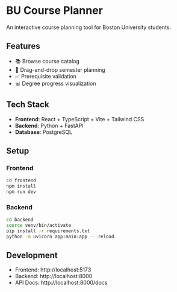 # BU Course Planner

An interactive course planning tool for Boston University students.

## Features
- 📚 Browse course catalog
- 📅 Drag-and-drop semester planning
- ✅ Prerequisite validation
- 📊 Degree progress visualization

## Tech Stack
- **Frontend**: React + TypeScript + Vite + Tailwind CSS
- **Backend**: Python + FastAPI
- **Database**: PostgreSQL

## Setup

### Frontend
```bash
cd frontend
npm install
npm run dev
```

### Backend
```bash
cd backend
source venv/bin/activate
pip install -r requirements.txt
python -m uvicorn app:main:app -- reload
```

## Development
- Frontend: http://localhost:5173
- Backend: http://localhost:8000
- API Docs: http://localhost:8000/docs
